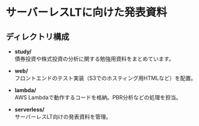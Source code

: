 # サーバーレスLTに向けた発表資料
## ディレクトリ構成

- **study/**  
  債券投資や株式投資の分析に関する勉強用資料をまとめています。

- **web/**  
  フロントエンドのテスト実装（S3でのホスティング用HTMLなど）を配置。

- **lambda/**  
  AWS Lambdaで動作するコードを格納。PBR分析などの処理を担当。

- **serverless/**  
  サーバーレスLT向けの発表資料を管理。

